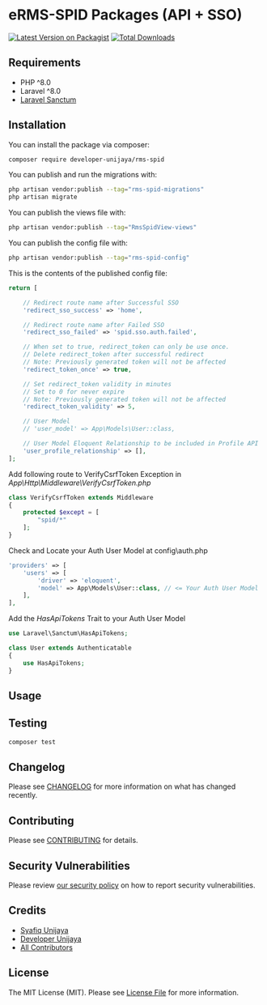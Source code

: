# eRMS-SPID Packages (API + SSO)

[![Latest Version on Packagist](https://img.shields.io/packagist/v/developer-unijaya/rms-spid.svg?style=flat-square)](https://packagist.org/packages/developer-unijaya/rms-spid)
[![Total Downloads](https://img.shields.io/packagist/dt/developer-unijaya/rms-spid.svg?style=flat-square)](https://packagist.org/packages/developer-unijaya/rms-spid)

## Requirements
- PHP ^8.0
- Laravel ^8.0
- [Laravel Sanctum](https://laravel.com/docs/9.x/sanctum)

## Installation

You can install the package via composer:
```bash
composer require developer-unijaya/rms-spid
```


You can publish and run the migrations with:
```bash
php artisan vendor:publish --tag="rms-spid-migrations"
php artisan migrate
```


You can publish the views file with:
```bash
php artisan vendor:publish --tag="RmsSpidView-views"
```


You can publish the config file with:
```bash
php artisan vendor:publish --tag="rms-spid-config"
```


This is the contents of the published config file:
```php
return [

    // Redirect route name after Successful SSO
    'redirect_sso_success' => 'home',

    // Redirect route name after Failed SSO
    'redirect_sso_failed' => 'spid.sso.auth.failed',

    // When set to true, redirect_token can only be use once.
    // Delete redirect_token after successful redirect
    // Note: Previously generated token will not be affected
    'redirect_token_once' => true,

    // Set redirect_token validity in minutes
    // Set to 0 for never expire
    // Note: Previously generated token will not be affected
    'redirect_token_validity' => 5,

    // User Model
    // 'user_model' => App\Models\User::class,

    // User Model Eloquent Relationship to be included in Profile API
    'user_profile_relationship' => [],
];
```


Add following route to VerifyCsrfToken Exception in _App\Http\Middleware\VerifyCsrfToken.php_
```php
class VerifyCsrfToken extends Middleware
{
    protected $except = [
        "spid/*"
    ];
}
```


Check and Locate your Auth User Model at
config\auth.php
```php
'providers' => [
    'users' => [
        'driver' => 'eloquent',
        'model' => App\Models\User::class, // <= Your Auth User Model
    ],
],
```

Add the _HasApiTokens_ Trait to your Auth User Model
```php
use Laravel\Sanctum\HasApiTokens;

class User extends Authenticatable
{
    use HasApiTokens;
}
```


## Usage


## Testing

```bash
composer test
```

## Changelog

Please see [CHANGELOG](CHANGELOG.md) for more information on what has changed recently.

## Contributing

Please see [CONTRIBUTING](CONTRIBUTING.md) for details.

## Security Vulnerabilities

Please review [our security policy](../../security/policy) on how to report security vulnerabilities.

## Credits

- [Syafiq Unijaya](https://github.com/syafiq-unijaya)
- [Developer Unijaya](https://github.com/developer-unijaya)
- [All Contributors](../../contributors)

## License

The MIT License (MIT). Please see [License File](LICENSE.md) for more information.

